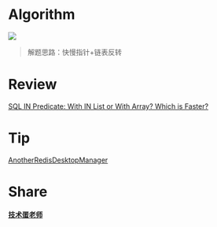 # Algorithm

![](https://img-blog.csdnimg.cn/e8da622069824931ab2100f571c8281e.png)

> 解题思路：快慢指针+链表反转

# Review

[SQL IN Predicate: With IN List or With Array? Which is Faster?](https://blog.jooq.org/sql-in-predicate-with-in-list-or-with-array-which-is-faster/)

# Tip

[AnotherRedisDesktopManager](https://github.com/qishibo/AnotherRedisDesktopManager)

# Share

[**技术蛋老师**](https://space.bilibili.com/327247876)
